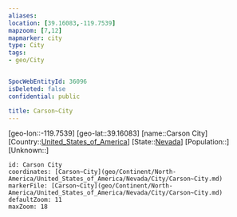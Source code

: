 ```yaml
---
aliases: 
location: [39.16083,-119.7539]
mapzoom: [7,12] 
mapmarker: city 
type: City
tags:
- geo/City


SpocWebEntityId: 36096
isDeleted: false
confidential: public

title: Carson~City
---
```

[geo-lon::-119.7539]
[geo-lat::39.16083]
[name::Carson City]
[Country::[United_States_of_America](geo/Continent/North-America/United_States_of_America.md)]
[State::[Nevada](geo/Continent/North-America/United_States_of_America/Nevada.md)]
[Population::]
[Unknown::]


```leaflet
id: Carson City
coordinates: [Carson~City](geo/Continent/North-America/United_States_of_America/Nevada/City/Carson~City.md)
markerFile: [Carson~City](geo/Continent/North-America/United_States_of_America/Nevada/City/Carson~City.md)
defaultZoom: 11 
maxZoom: 18
```


